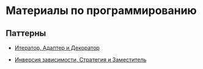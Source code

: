 # Материалы по программированию

## Паттерны

* [Итератор, Адаптер и Декоратор](patterns/iterator/README.md)

* [Инверсия зависимости, Стратегия и Заместитель](patterns/dependecy-inversion/README.md)

